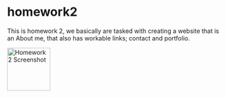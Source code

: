 # homework2

<!doctype html>
<html lang="en">
  <head>

<p> This is homework 2, we basically are tasked with creating a website that is an About me, that also has workable links; contact and portfolio. </p>
<img src="file:///Users/nsherpa/cb/hw2/hw2screen.png" height="100px" class="align-self-start mr-3" alt="Homework 2 Screenshot">

</head>
</html>